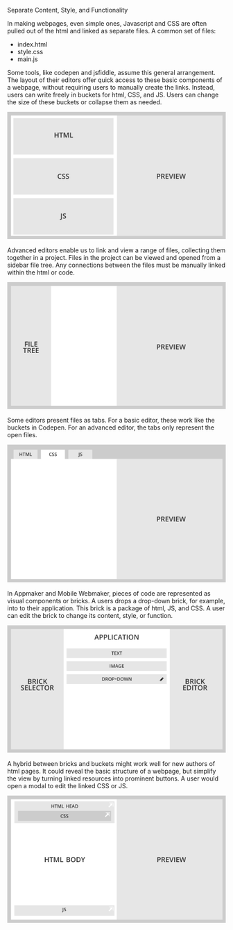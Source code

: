 Separate Content, Style, and Functionality

In making webpages, even simple ones, Javascript and CSS are often pulled out of the html and linked as separate files. A common set of files:
 * index.html
 * style.css
 * main.js

Some tools, like codepen and jsfiddle, assume this general arrangement. The layout of their editors offer quick access to these basic components of a webpage, without requiring users to manually create the links. Instead, users can write freely in buckets for html, CSS, and JS.  Users can change the size of these buckets or collapse them as needed. 

![Makery Buckets](Mockups/makery-layout-buckets.png?raw=true)

Advanced editors enable us to link and view a range of files, collecting them together in a project. Files in the project can be viewed and opened from a sidebar file tree. Any connections between the files must be manually linked within the html or code. 

![Makery Filetree](Mockups/makery-layout-filetree.png?raw=true)

Some editors present files as tabs. For a basic editor, these work like the buckets in Codepen. For an advanced editor, the tabs only represent the open files.

![Makery Tabs](Mockups/makery-layout-tabs.png?raw=true)

In Appmaker and Mobile Webmaker, pieces of code are represented as visual components or bricks. A users drops a drop-down brick, for example, into to their application. This brick is a package of html, JS, and CSS. A user can edit the brick to change its content, style, or function. 

![Makery Bricks](Mockups/makery-layout-bricks.png?raw=true)

A hybrid between bricks and buckets might work well for new authors of html pages. It could reveal the basic structure of a webpage, but simplify the view by turning linked resources into prominent buttons. A user would open a modal to edit the linked CSS or JS. 

![Makery Bricks](Mockups/makery-layout-links.png?raw=true)
